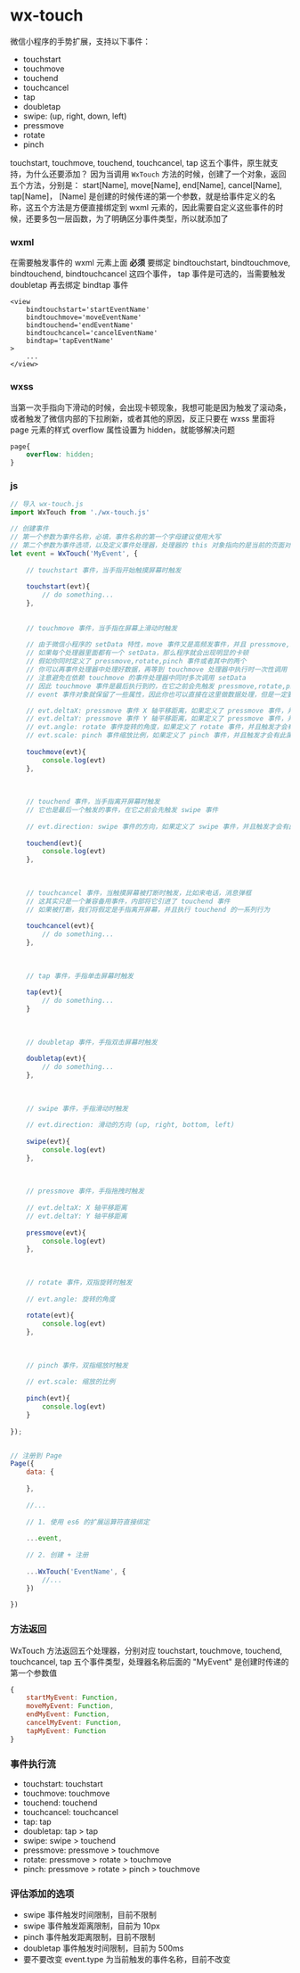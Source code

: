 #  wx-touch
微信小程序的手势扩展，支持以下事件：

+ touchstart
+ touchmove
+ touchend
+ touchcancel
+ tap
+ doubletap
+ swipe: (up, right, down, left)
+ pressmove
+ rotate
+ pinch

touchstart, touchmove, touchend, touchcancel, tap 这五个事件，原生就支持，为什么还要添加？
因为当调用 `WxTouch` 方法的时候，创建了一个对象，返回五个方法，分别是： start[Name], move[Name], end[Name], cancel[Name], tap[Name]，
[Name] 是创建的时候传递的第一个参数，就是给事件定义的名称，这五个方法是方便直接绑定到 wxml 元素的，因此需要自定义这些事件的时候，还要多包一层函数，为了明确区分事件类型，所以就添加了

### wxml

在需要触发事件的 wxml 元素上面  **必须**  要绑定 bindtouchstart, bindtouchmove, bindtouchend, bindtouchcancel 这四个事件，
tap 事件是可选的，当需要触发 doubletap 再去绑定 bindtap 事件

```
<view
    bindtouchstart='startEventName'
    bindtouchmove='moveEventName'
    bindtouchend='endEventName'
    bindtouchcancel='cancelEventName'
    bindtap='tapEventName'
>
    ...
</view>
```

### wxss

当第一次手指向下滑动的时候，会出现卡顿现象，我想可能是因为触发了滚动条，或者触发了微信内部的下拉刷新，或者其他的原因，反正只要在 wxss 里面将 page 元素的样式 overflow 属性设置为 hidden，就能够解决问题

```css
page{
    overflow: hidden;
}
```

### js

```javascript
// 导入 wx-touch.js
import WxTouch from './wx-touch.js'

// 创建事件
// 第一个参数为事件名称，必填，事件名称的第一个字母建议使用大写
// 第二个参数为事件选项，以及定义事件处理器，处理器的 this 对象指向的是当前的页面对象，因此你可以直接使用 this.setData 方法
let event = WxTouch('MyEvent', {
    
    // touchstart 事件，当手指开始触摸屏幕时触发
    
    touchstart(evt){
        // do something...
    },
    
    
    // touchmove 事件，当手指在屏幕上滑动时触发
    
    // 由于微信小程序的 setData 特性，move 事件又是高频发事件，并且 pressmove,rotate,pinch 都依赖于这一事件
    // 如果每个处理器里面都有一个 setData，那么程序就会出现明显的卡顿
    // 假如你同时定义了 pressmove,rotate,pinch 事件或者其中的两个
    // 你可以再事件处理器中处理好数据，再等到 touchmove 处理器中执行时一次性调用 setData，这样性能会有所提高
    // 注意避免在依赖 touchmove 的事件处理器中同时多次调用 setData
    // 因此 touchmove 事件是最后执行到的，在它之前会先触发 pressmove,rotate,pinch 这三个事件
    // event 事件对象就保留了一些属性，因此你也可以直接在这里做数据处理，但是一定要定义事件处理器，否则不会有这些属性：

    // evt.deltaX: pressmove 事件 X 轴平移距离，如果定义了 pressmove 事件，并且触发才会有此属性
    // evt.deltaY: pressmove 事件 Y 轴平移距离，如果定义了 pressmove 事件，并且触发才会有此属性
    // evt.angle: rotate 事件旋转的角度，如果定义了 rotate 事件，并且触发才会有此属性
    // evt.scale: pinch 事件缩放比例，如果定义了 pinch 事件，并且触发才会有此属性
    
    touchmove(evt){
        console.log(evt)
    },
    
    
    
    // touchend 事件，当手指离开屏幕时触发
    // 它也是最后一个触发的事件，在它之前会先触发 swipe 事件
    
    // evt.direction: swipe 事件的方向，如果定义了 swipe 事件，并且触发才会有此属性
    
    touchend(evt){
        console.log(evt)
    },
    
    
    
    // touchcancel 事件，当触摸屏幕被打断时触发，比如来电话，消息弹框
    // 这其实只是一个兼容备用事件，内部将它引进了 touchend 事件
    // 如果被打断，我们将假定是手指离开屏幕，并且执行 touchend 的一系列行为
    
    touchcancel(evt){
        // do something...
    },
    
    
    
    // tap 事件，手指单击屏幕时触发
    
    tap(evt){
        // do something...
    }
    
    
    
    // doubletap 事件，手指双击屏幕时触发
    
    doubletap(evt){
        // do something...
    },
    
    
    
    // swipe 事件，手指滑动时触发
    
    // evt.direction: 滑动的方向 (up, right, bottom, left)
    
    swipe(evt){
        console.log(evt)
    },
    
    
    
    // pressmove 事件，手指拖拽时触发
    
    // evt.deltaX: X 轴平移距离
    // evt.deltaY: Y 轴平移距离
    
    pressmove(evt){
        console.log(evt)
    },
    
    
    
    // rotate 事件，双指旋转时触发
    
    // evt.angle: 旋转的角度
    
    rotate(evt){
        console.log(evt)
    },
    
    
    
    // pinch 事件，双指缩放时触发
    
    // evt.scale: 缩放的比例
    
    pinch(evt){
        console.log(evt)
    }
    
});


// 注册到 Page
Page({
    data: {
        
    },
    
    //...
    
    // 1. 使用 es6 的扩展运算符直接绑定
    
    ...event,
    
    // 2. 创建 + 注册
    
    ...WxTouch('EventName', {
        //...
    })
    
})
```

### 方法返回

WxTouch 方法返回五个处理器，分别对应 touchstart, touchmove, touchend, touchcancel, tap 五个事件类型，处理器名称后面的 "MyEvent" 是创建时传递的第一个参数值

```javascript
{
    startMyEvent: Function,
    moveMyEvent: Function,
    endMyEvent: Function,
    cancelMyEvent: Function,
    tapMyEvent: Function
}
```

### 事件执行流
+ touchstart: touchstart
+ touchmove: touchmove
+ touchend: touchend
+ touchcancel: touchcancel
+ tap: tap
+ doubletap: tap > tap
+ swipe: swipe > touchend
+ pressmove: pressmove > touchmove
+ rotate: pressmove > rotate > touchmove
+ pinch: pressmove > rotate > pinch > touchmove

### 评估添加的选项
+ swipe 事件触发时间限制，目前不限制
+ swipe 事件触发距离限制，目前为 10px
+ pinch 事件触发距离限制，目前不限制
+ doubletap 事件触发时间限制，目前为 500ms
+ 要不要改变 event.type 为当前触发的事件名称，目前不改变
